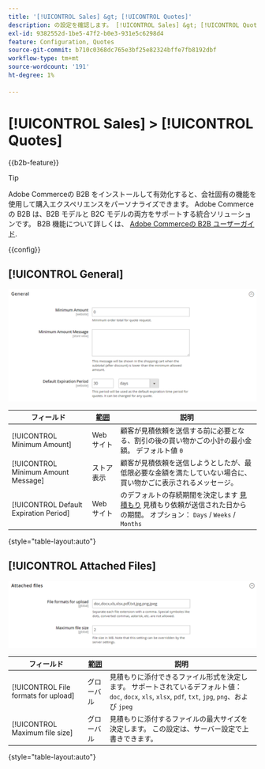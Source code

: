 ```yaml
---
title: '[!UICONTROL Sales] &gt; [!UICONTROL Quotes]'
description: の設定を確認します。 [!UICONTROL Sales] &gt; [!UICONTROL Quotes] コマース管理者のページ。
exl-id: 9382552d-1be5-47f2-b0e3-931e5c6298d4
feature: Configuration, Quotes
source-git-commit: b710c0368dc765e3bf25e82324bffe7fb8192dbf
workflow-type: tm+mt
source-wordcount: '191'
ht-degree: 1%

---
```


# [!UICONTROL Sales] > [!UICONTROL Quotes]

{{b2b-feature}}

>[!TIP]
>
>Adobe Commerceの B2B をインストールして有効化すると、会社固有の機能を使用して購入エクスペリエンスをパーソナライズできます。 Adobe Commerceの B2B は、B2B モデルと B2C モデルの両方をサポートする統合ソリューションです。 B2B 機能について詳しくは、 [Adobe Commerceの B2B ユーザーガイド](https://experienceleague.adobe.com/docs/commerce-admin/b2b/introduction.html).

{{config}}

<!-- [Quotes](https://docs.magento.com/user-guide/sales/quotes.html) -->

## [!UICONTROL General]

![一般](./assets/quotes-general.png)<!-- zoom -->

| フィールド | [範囲](../../getting-started/websites-stores-views.md#scope-settings) | 説明 |
|--- |--- |--- |
| [!UICONTROL Minimum Amount] | Web サイト | 顧客が見積依頼を送信する前に必要となる、割引の後の買い物かごの小計の最小金額。 デフォルト値 `0` |
| [!UICONTROL Minimum Amount Message] | ストア表示 | 顧客が見積依頼を送信しようとしたが、最低限必要な金額を満たしていない場合に、買い物かごに表示されるメッセージ。 |
| [!UICONTROL Default Expiration Period] | Web サイト | のデフォルトの存続期間を決定します [見積もり](../../b2b/quote-price-negotiation.md) 見積もり依頼が送信された日からの期間。 オプション： `Days` / `Weeks` / `Months` |

{style="table-layout:auto"}

## [!UICONTROL Attached Files]

![添付ファイル](./assets/quotes-attached-files.png)<!-- zoom -->

| フィールド | [範囲](../../getting-started/websites-stores-views.md#scope-settings) | 説明 |
|--- |--- |--- |
| [!UICONTROL File formats for upload] | グローバル | 見積もりに添付できるファイル形式を決定します。 サポートされているデフォルト値： `doc`, `docx`, `xls`, `xlsx`, `pdf`, `txt`, `jpg`, `png`、および `jpeg` |
| [!UICONTROL Maximum file size] | グローバル | 見積もりに添付するファイルの最大サイズを決定します。 この設定は、サーバー設定で上書きできます。 |

{style="table-layout:auto"}
